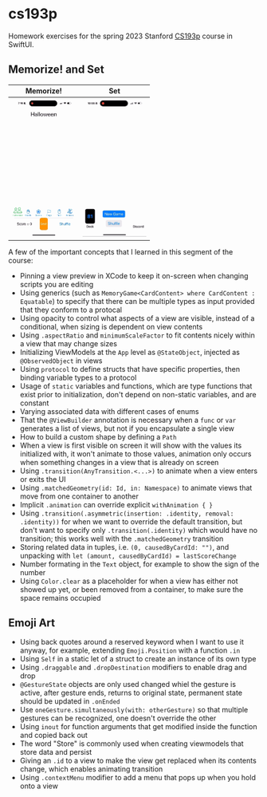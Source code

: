 # cs193p
Homework exercises for the spring 2023 Stanford [CS193p](https://cs193p.sites.stanford.edu) course in SwiftUI.

## Memorize! and Set

| Memorize!                                     | Set                                      |
|-----------------------------------------------|------------------------------------------|
| <img src="images/memorize.gif" width="128px"> | <img src="images/set.gif" width="128px"> |

A few of the important concepts that I learned in this segment of the course:
- Pinning a view preview in XCode to keep it on-screen when changing scripts you are editing
- Using generics (such as `MemoryGame<CardContent> where CardContent : Equatable`) to specify that there can be multiple types as input provided that they conform to a protocal
- Using opacity to control what aspects of a view are visible, instead of a conditional, when sizing is dependent on view contents
- Using `.aspectRatio` and `minimumScaleFactor` to fit contents nicely within a view that may change sizes
- Initializing ViewModels at the `App` level as `@StateObject`, injected as `@ObservedObject` in views
- Using `protocol` to define structs that have specific properties, then binding variable types to a protocol
- Usage of `static` variables and functions, which are type functions that exist prior to initialization, don't depend on non-static variables, and are constant
- Varying associated data with different cases of enums
- That the `@ViewBuilder` annotation is necessary when a `func` or `var` generates a list of views, but not if you encapsulate a single view
- How to build a custom shape by defining a `Path`
- When a view is first visible on screen it will show with the values its initialized with, it won't animate to those values, animation only occurs when something changes in a view that is already on screen
- Using `.transition(AnyTransition.<...>)` to animate when a view enters or exits the UI
- Using `.matchedGeometry(id: Id, in: Namespace)` to animate views that move from one container to another
- Implicit `.animation` can override explicit `withAnimation { } `
- Using `.transition(.asymmetric(insertion: .identity, removal: .identity))` for when we want to override the default transition, but don't want to specify only `.transition(.identity)` which would have no transition; this works well with the `.matchedGeometry` transition
- Storing related data in tuples, i.e. `(0, causedByCardId: "")`, and unpacking with `let (amount, causedByCardId) = lastScoreChange`
- Number formating in the `Text` object, for example to show the sign of the number
- Using `Color.clear` as a placeholder for when a view has either not showed up yet, or been removed from a container, to make sure the space remains occupied

## Emoji Art

- Using back quotes around a reserved keyword when I want to use it anyway, for example, extending `Emoji.Position` with a function `.in`
- Using `Self` in a static let of a struct to create an instance of its own type
- Using `.draggable` and `.dropDestination` modifiers to enable drag and drop
- `@GestureState` objects are only used changed whiel the gesture is active, after gesture ends, returns to original state, permanent state should be updated in `.onEnded`
- Use `oneGesture.simultaneously(with: otherGesture)` so that multiple gestures can be recognized, one doesn't override the other
- Using `inout` for function arguments that get modified inside the function and copied back out
- The word "Store" is commonly used when creating viewmodels that store data and persist
- Giving an `.id` to a view to make the view get replaced when its contents change, which enables animating transition
- Using `.contextMenu` modifier to add a menu that pops up when you hold onto a view
